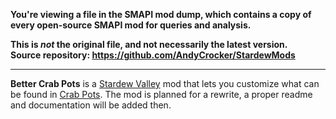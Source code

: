 **You're viewing a file in the SMAPI mod dump, which contains a copy of every open-source SMAPI mod
for queries and analysis.**

**This is _not_ the original file, and not necessarily the latest version.**  
**Source repository: https://github.com/AndyCrocker/StardewMods**

----

**Better Crab Pots** is a [Stardew Valley](http://stardewvalley.net/) mod that lets you customize what can be found in [Crab Pots](https://stardewvalleywiki.com/Crab_Pot). The mod is planned for a rewrite, a proper readme and documentation will be added then.
